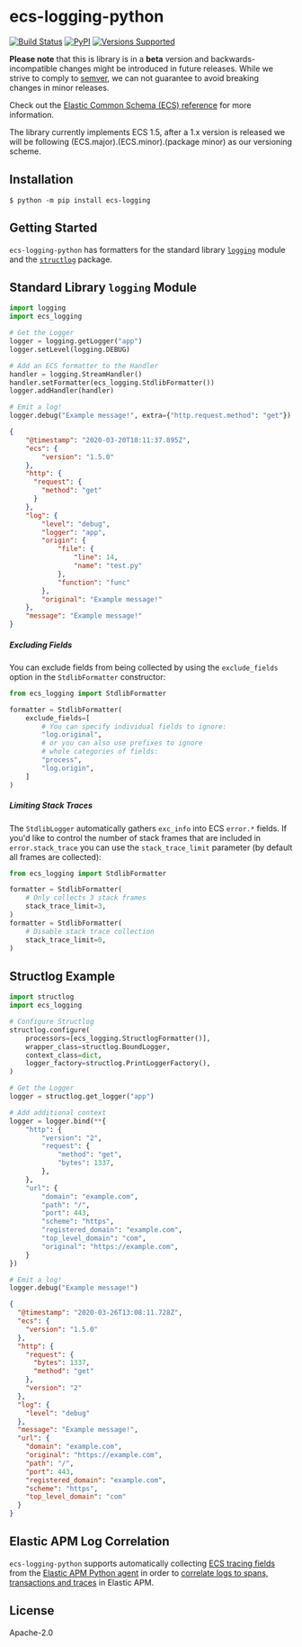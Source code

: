 # ecs-logging-python

[![Build Status](https://apm-ci.elastic.co/job/apm-agent-python/job/ecs-logging-python-mbp/job/master/badge/icon)](https://apm-ci.elastic.co/blue/organizations/jenkins/apm-agent-python%2Fecs-logging-python-mbp/branches)
[![PyPI](https://img.shields.io/pypi/v/ecs-logging)](https://pypi.org/project/ecs-logging)
[![Versions Supported](https://img.shields.io/pypi/pyversions/ecs-logging)](https://pypi.org/project/ecs-logging)

**Please note** that this is library is in a **beta** version and backwards-incompatible
changes might be introduced in future releases. While we strive to comply to
[semver](https://semver.org), we can not guarantee to avoid breaking changes in minor releases.

Check out the [Elastic Common Schema (ECS) reference](https://www.elastic.co/guide/en/ecs/current/index.html)
for more information.

The library currently implements ECS 1.5, after a 1.x version is released
we will be following (ECS.major).(ECS.minor).(package minor) as our versioning scheme.

## Installation

```console
$ python -m pip install ecs-logging
```

## Getting Started

`ecs-logging-python` has formatters for the standard library
[`logging`](https://docs.python.org/3/library/logging.html) module
and the [`structlog`](https://www.structlog.org/en/stable/) package.

## Standard Library `logging` Module

```python
import logging
import ecs_logging

# Get the Logger
logger = logging.getLogger("app")
logger.setLevel(logging.DEBUG)

# Add an ECS formatter to the Handler
handler = logging.StreamHandler()
handler.setFormatter(ecs_logging.StdlibFormatter())
logger.addHandler(handler)

# Emit a log!
logger.debug("Example message!", extra={"http.request.method": "get"})
```
```json
{
    "@timestamp": "2020-03-20T18:11:37.895Z",
    "ecs": {
        "version": "1.5.0"
    },
    "http": {
      "request": {
        "method": "get"
      }
    },
    "log": {
        "level": "debug",
        "logger": "app",
        "origin": {
            "file": {
                "line": 14,
                "name": "test.py"
            },
            "function": "func"
        },
        "original": "Example message!"
    },
    "message": "Example message!"
}
```

##### Excluding Fields

You can exclude fields from being collected by using the `exclude_fields` option
in the `StdlibFormatter` constructor:

```python
from ecs_logging import StdlibFormatter

formatter = StdlibFormatter(
    exclude_fields=[
        # You can specify individual fields to ignore:
        "log.original",
        # or you can also use prefixes to ignore
        # whole categories of fields:
        "process",
        "log.origin",
    ]
)
```

##### Limiting Stack Traces

The `StdlibLogger` automatically gathers `exc_info` into ECS `error.*` fields.
If you'd like to control the number of stack frames that are included
in `error.stack_trace` you can use the `stack_trace_limit` parameter
(by default all frames are collected):

```python
from ecs_logging import StdlibFormatter

formatter = StdlibFormatter(
    # Only collects 3 stack frames
    stack_trace_limit=3,
)
formatter = StdlibFormatter(
    # Disable stack trace collection
    stack_trace_limit=0,
)
```

## Structlog Example

```python
import structlog
import ecs_logging

# Configure Structlog
structlog.configure(
    processors=[ecs_logging.StructlogFormatter()],
    wrapper_class=structlog.BoundLogger,
    context_class=dict,
    logger_factory=structlog.PrintLoggerFactory(),
)

# Get the Logger
logger = structlog.get_logger("app")

# Add additional context
logger = logger.bind(**{
    "http": {
        "version": "2",
        "request": {
            "method": "get",
            "bytes": 1337,
        },
    },
    "url": {
        "domain": "example.com",
        "path": "/",
        "port": 443,
        "scheme": "https",
        "registered_domain": "example.com",
        "top_level_domain": "com",
        "original": "https://example.com",
    }
})

# Emit a log!
logger.debug("Example message!")
```
```json
{
  "@timestamp": "2020-03-26T13:08:11.728Z",
  "ecs": {
    "version": "1.5.0"
  },
  "http": {
    "request": {
      "bytes": 1337,
      "method": "get"
    },
    "version": "2"
  },
  "log": {
    "level": "debug"
  },
  "message": "Example message!",
  "url": {
    "domain": "example.com",
    "original": "https://example.com",
    "path": "/",
    "port": 443,
    "registered_domain": "example.com",
    "scheme": "https",
    "top_level_domain": "com"
  }
}
```

## Elastic APM Log Correlation

`ecs-logging-python` supports automatically collecting [ECS tracing fields](https://www.elastic.co/guide/en/ecs/master/ecs-tracing.html)
from the [Elastic APM Python agent](https://github.com/elastic/apm-agent-python) in order to
[correlate logs to spans, transactions and traces](https://www.elastic.co/guide/en/apm/agent/python/current/log-correlation.html) in Elastic APM.

## License

Apache-2.0
